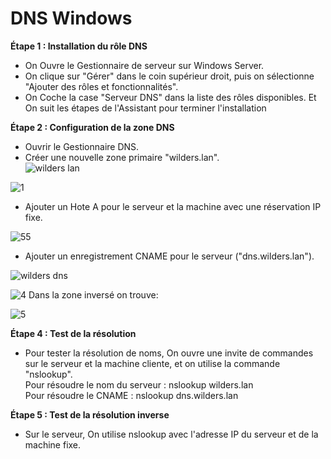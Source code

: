 # DNS Windows

**Étape 1 : Installation du rôle DNS**                            
- On Ouvre le Gestionnaire de serveur sur Windows Server.                                  
- On clique sur "Gérer" dans le coin supérieur droit, puis on sélectionne "Ajouter des rôles et fonctionnalités".                                            
- On Coche la case "Serveur DNS" dans la liste des rôles disponibles. Et On suit les étapes de l'Assistant pour terminer l'installation                                   

**Étape 2 : Configuration de la zone DNS**                                                
- Ouvrir le Gestionnaire DNS.                                       
-  Créer une nouvelle zone primaire "wilders.lan".                                              
![wilders lan](https://github.com/omaymaaboumoussa/DNS/assets/137881447/80acbb68-ade9-444e-bc3e-efcf2ea3ca66)

  
![1](https://github.com/omaymaaboumoussa/DNS/assets/137881447/d7e6c7fa-1ced-457f-8031-5759e219106c)

  
-  Ajouter un Hote A pour le serveur et la machine avec une réservation IP fixe.             

  ![55](https://github.com/omaymaaboumoussa/DNS/assets/137881447/bcf143ec-c5e7-4beb-ad84-e2224b6c7294)

-  Ajouter un enregistrement CNAME pour le serveur ("dns.wilders.lan").

  ![wilders dns](https://github.com/omaymaaboumoussa/DNS/assets/137881447/b82d8a41-5e46-4567-8ae9-b2ead7b303b5)

  ![4](https://github.com/omaymaaboumoussa/DNS/assets/137881447/7de3bc10-de5f-45fa-949d-a178c3016ed8)
 Dans la zone inversé on trouve:
 
![5](https://github.com/omaymaaboumoussa/DNS/assets/137881447/43ffadd6-a184-488c-937a-ace248d7b8c5)


**Étape 4 : Test de la résolution**                                  
                 
- Pour tester la résolution de noms, On ouvre une invite de commandes sur le serveur et la machine cliente, et on utilise la commande "nslookup".                                  
 Pour résoudre le nom du serveur : nslookup wilders.lan                                               
 Pour résoudre le CNAME : nslookup dns.wilders.lan                                            

**Étape 5 : Test de la résolution inverse**                                      

- Sur le serveur, On utilise nslookup avec l'adresse IP du serveur et de la machine fixe.


